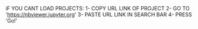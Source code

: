 iF YOU CANT LOAD PROJECTS:
1- COPY URL LINK OF PROJECT
2- GO TO 'https://nbviewer.jupyter.org'
3- PASTE URL LINK IN SEARCH BAR
4- PRESS 'Go!'
